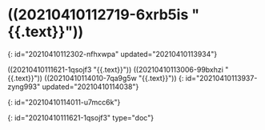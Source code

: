 # ((20210410112719-6xrb5is "{{.text}}"))
{: id="20210410112302-nfhxwpa" updated="20210410113934"}

((20210410111621-1qsojf3 "{{.text}}")) ((20210410113006-99bxhzi "{{.text}}")) ((20210410114010-7qa9g5w "{{.text}}"))
{: id="20210410113937-zyng993" updated="20210410114038"}

{: id="20210410114011-u7mcc6k"}


{: id="20210410111621-1qsojf3" type="doc"}

